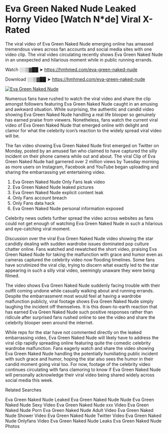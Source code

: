 ﻿# Eva Green Naked Nude Leaked Horny Video [Watch N*de] Viral X-Rated

The viral video of ﻿Eva Green Naked Nude emerging online has amassed tremendous views across fan accounts and social media sites with one video clip. The viral video circulating recently shows ﻿Eva Green Naked Nude in an unexpected and hilarious moment while in public running errands. 

Watch ░░▒▓██ ➤ https://hmhmed.com/eva-green-naked-nude

Download ░░▒▓██ ➤ https://hmhmed.com/eva-green-naked-nude

[![Eva Green Naked Nude](https://i.imgur.com/dJHk4Zq.gif)](https://hmhmed.com/eva-green-naked-nude)

Numerous fans have rushed to watch the viral video and share the clip amongst followers featuring ﻿Eva Green Naked Nude caught in an amusing and awkward situation. While surprising, the authentic and candid video showing ﻿Eva Green Naked Nude handling a real life blooper so genuinely has earned praise from viewers. Nonetheless, fans watch the current viral video of ﻿Eva Green Naked Nude that emerged online with delight and clamor for what the celebrity icon’s reaction to the widely spread viral video will be.

The fan video showing ﻿Eva Green Naked Nude first emerged on Twitter on Monday, posted by an amused fan who claimed to have captured the silly incident on their phone camera while out and about. The viral Clip of ﻿Eva Green Naked Nude had garnered over 2 million views by Tuesday morning as more users on Instagram, Facebook and YouTube began uploading and sharing the embarrassing yet entertaining video. 

1. ﻿Eva Green Naked Nude Only Fans leak video
2. ﻿Eva Green Naked Nude leaked pictures
3. ﻿Eva Green Naked Nude explicit content leak
4. Only Fans account breach
5. Only Fans data hack
6. ﻿Eva Green Naked Nude personal information exposed

Celebrity news outlets further spread the video across websites as fans could not get enough of watching ﻿Eva Green Naked Nude in such a hilarious and eye-catching viral moment. 

Discussion over the viral ﻿Eva Green Naked Nude video showing the star candidly dealing with sudden wardrobe issues dominated pop culture chatter online. Fans watched and rewatched the short video, praising ﻿Eva Green Naked Nude for taking the malfunction with grace and humor even as cameras captured the celebrity video now flooding timelines. Some fans have scrutinized the viral clip, trying to discern what exactly led to the star appearing in such a silly viral video, seemingly unaware they were being filmed.

The video shows ﻿Eva Green Naked Nude suddenly facing trouble with their outfit coming undone while casually walking about and running errands. Despite the embarrassment most would feel at having a wardrobe malfunction publicly, viral footage shows ﻿Eva Green Naked Nude simply laughing the incident off themselves. It is this down-to-earth reaction that has earned ﻿Eva Green Naked Nude such positive responses rather than ridicule after surprised fans rushed online to see the video and share the celebrity blooper seen around the internet.  

While reps for the star have not commented directly on the leaked embarrassing video, ﻿Eva Green Naked Nude will likely have to address the viral clip rapidly spreading online featuring quite the comedic celebrity wardrobe malfunction. Fans eagerly watch and share the video showing ﻿Eva Green Naked Nude handling the potentially humiliating public incident with such grace and humor, hoping the star also sees the humor in their candid moment going viral too. For now, footage of the celebrity video continues circulating with fans clamoring to know if ﻿Eva Green Naked Nude will personally acknowledge their viral video being shared widely across social media this week.

Related Searches

﻿Eva Green Naked Nude Leaked
﻿Eva Green Naked Nude Nude
﻿Eva Green Naked Nude Sexy Video
﻿Eva Green Naked Nude xxx Video
﻿Eva Green Naked Nude Porn
﻿Eva Green Naked Nude Adult Video
﻿Eva Green Naked Nude Shower Video
﻿Eva Green Naked Nude Twitter Video
﻿Eva Green Naked Nude Onlyfans Video
﻿Eva Green Naked Nude Leaks
﻿Eva Green Naked Nude Photos